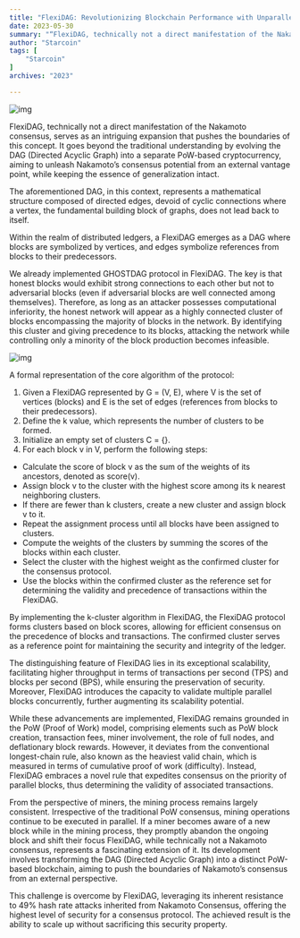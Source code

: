 ```yaml
---
title: "FlexiDAG: Revolutionizing Blockchain Performance with Unparalleled Speed"
date: 2023-05-30
summary: "“FlexiDAG, technically not a direct manifestation of the Nakamoto consensus, serves as an intriguing expansion that pushes the..."
author: "Starcoin"
tags: [
    "Starcoin"
]
archives: "2023"

---
```


![img](https://miro.medium.com/v2/resize:fit:1400/1*I8syF6d4YbKQm-BK_MfOPw.jpeg)

FlexiDAG, technically not a direct manifestation of the Nakamoto consensus, serves as an intriguing expansion that pushes the boundaries of this concept. It goes beyond the traditional understanding by evolving the DAG (Directed Acyclic Graph) into a separate PoW-based cryptocurrency, aiming to unleash Nakamoto’s consensus potential from an external vantage point, while keeping the essence of generalization intact.

The aforementioned DAG, in this context, represents a mathematical structure composed of directed edges, devoid of cyclic connections where a vertex, the fundamental building block of graphs, does not lead back to itself.

Within the realm of distributed ledgers, a FlexiDAG emerges as a DAG where blocks are symbolized by vertices, and edges symbolize references from blocks to their predecessors.

We already implemented GHOSTDAG protocol in FlexiDAG. The key is that honest blocks would exhibit strong connections to each other but not to adversarial blocks (even if adversarial blocks are well connected among themselves). Therefore, as long as an attacker possesses computational inferiority, the honest network will appear as a highly connected cluster of blocks encompassing the majority of blocks in the network. By identifying this cluster and giving precedence to its blocks, attacking the network while controlling only a minority of the block production becomes infeasible.

![img](https://miro.medium.com/v2/resize:fit:1348/1*k5IKpe0YqX6V4U9YcHj9BA.png)

A formal representation of the core algorithm of the protocol:

1. Given a FlexiDAG represented by G = (V, E), where V is the set of vertices (blocks) and E is the set of edges (references from blocks to their predecessors).
2. Define the k value, which represents the number of clusters to be formed.
3. Initialize an empty set of clusters C = {}.
4. For each block v in V, perform the following steps:

- Calculate the score of block v as the sum of the weights of its ancestors, denoted as score(v).
- Assign block v to the cluster with the highest score among its k nearest neighboring clusters.
- If there are fewer than k clusters, create a new cluster and assign block v to it.
- Repeat the assignment process until all blocks have been assigned to clusters.
- Compute the weights of the clusters by summing the scores of the blocks within each cluster.
- Select the cluster with the highest weight as the confirmed cluster for the consensus protocol.
- Use the blocks within the confirmed cluster as the reference set for determining the validity and precedence of transactions within the FlexiDAG.

By implementing the k-cluster algorithm in FlexiDAG, the FlexiDAG protocol forms clusters based on block scores, allowing for efficient consensus on the precedence of blocks and transactions. The confirmed cluster serves as a reference point for maintaining the security and integrity of the ledger.

The distinguishing feature of FlexiDAG lies in its exceptional scalability, facilitating higher throughput in terms of transactions per second (TPS) and blocks per second (BPS), while ensuring the preservation of security. Moreover, FlexiDAG introduces the capacity to validate multiple parallel blocks concurrently, further augmenting its scalability potential.

While these advancements are implemented, FlexiDAG remains grounded in the PoW (Proof of Work) model, comprising elements such as PoW block creation, transaction fees, miner involvement, the role of full nodes, and deflationary block rewards. However, it deviates from the conventional longest-chain rule, also known as the heaviest valid chain, which is measured in terms of cumulative proof of work (difficulty). Instead, FlexiDAG embraces a novel rule that expedites consensus on the priority of parallel blocks, thus determining the validity of associated transactions.

From the perspective of miners, the mining process remains largely consistent. Irrespective of the traditional PoW consensus, mining operations continue to be executed in parallel. If a miner becomes aware of a new block while in the mining process, they promptly abandon the ongoing block and shift their focus FlexiDAG, while technically not a Nakamoto consensus, represents a fascinating extension of it. Its development involves transforming the DAG (Directed Acyclic Graph) into a distinct PoW-based blockchain, aiming to push the boundaries of Nakamoto’s consensus from an external perspective.

This challenge is overcome by FlexiDAG, leveraging its inherent resistance to 49% hash rate attacks inherited from Nakamoto Consensus, offering the highest level of security for a consensus protocol. The achieved result is the ability to scale up without sacrificing this security property.